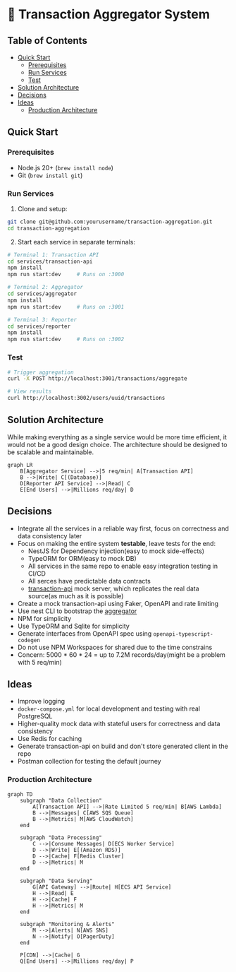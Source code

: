# 🥞 Transaction Aggregator System

## Table of Contents
- [Quick Start](#quick-start)
  - [Prerequisites](#prerequisites)
  - [Run Services](#run-services)
  - [Test](#test)
- [Solution Architecture](#solution-architecture)
- [Decisions](#decisions)
- [Ideas](#ideas)
  - [Production Architecture](#production-architecture)

## Quick Start

### Prerequisites
- Node.js 20+ (`brew install node`)
- Git (`brew install git`)

### Run Services

1. Clone and setup:
```bash
git clone git@github.com:yourusername/transaction-aggregation.git
cd transaction-aggregation
```

2. Start each service in separate terminals:

```bash
# Terminal 1: Transaction API
cd services/transaction-api
npm install
npm run start:dev     # Runs on :3000

# Terminal 2: Aggregator
cd services/aggregator
npm install
npm run start:dev     # Runs on :3001

# Terminal 3: Reporter
cd services/reporter
npm install
npm run start:dev     # Runs on :3002
```

### Test
```bash
# Trigger aggregation
curl -X POST http://localhost:3001/transactions/aggregate

# View results
curl http://localhost:3002/users/uuid/transactions
```

## Solution Architecture

While making everything as a single service would be more time efficient, it would not be a good design choice. The architecture should be designed to be scalable and maintainable.

```mermaid
graph LR
    B[Aggregator Service] -->|5 req/min| A[Transaction API]
    B -->|Write| C[(Database)]
    D[Reporter API Service] -->|Read| C
    E[End Users] -->|Millions req/day| D
```

## Decisions

- Integrate all the services in a reliable way first, focus on correctness and data consistency later
- Focus on making the entire system **testable**, leave tests for the end:
    - NestJS for Dependency injection(easy to mock side-effects)
    - TypeORM for ORM(easy to mock DB)
    - All services in the same repo to enable easy integration testing in CI/CD
    - All serces have predictable data contracts
    - [transaction-api](/services/transaction-api/) mock server, which replicates the real data source(as much as it is possible)
- Create a mock transaction-api using Faker, OpenAPI and rate limiting
- Use nest CLI to bootstrap the [aggregator](/services/aggregator/)
- NPM for simplicity
- Use TypeORM and Sqlite for simplicity
- Generate interfaces from OpenAPI spec using `openapi-typescript-codegen`
- Do not use NPM Workspaces for shared due to the time constrains
- Concern: 5000 * 60 * 24 = up to 7.2M records/day(might be a problem with 5 req/min)

## Ideas

- Improve logging
- `docker-compose.yml` for local development and testing with real PostgreSQL
- Higher-quality mock data with stateful users for correctness and data consistency
- Use Redis for caching
- Generate transaction-api on build and don't store generated client in the repo
- Postman collection for testing the default journey

### Production Architecture

```mermaid
graph TD
    subgraph "Data Collection"
        A[Transaction API] -->|Rate Limited 5 req/min| B[AWS Lambda]
        B -->|Messages| C[AWS SQS Queue]
        B -->|Metrics| M[AWS CloudWatch]
    end

    subgraph "Data Processing"
        C -->|Consume Messages| D[ECS Worker Service]
        D -->|Write| E[(Amazon RDS)]
        D -->|Cache| F[Redis Cluster]
        D -->|Metrics| M
    end

    subgraph "Data Serving"
        G[API Gateway] -->|Route| H[ECS API Service]
        H -->|Read| E
        H -->|Cache| F
        H -->|Metrics| M
    end

    subgraph "Monitoring & Alerts"
        M -->|Alerts| N[AWS SNS]
        N -->|Notify| O[PagerDuty]
    end

    P[CDN] -->|Cache| G
    Q[End Users] -->|Millions req/day| P
```